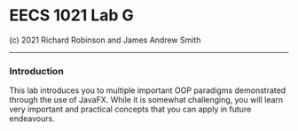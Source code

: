 # EECS 1021 Lab G

(c) 2021 Richard Robinson and James Andrew Smith

----

### Introduction

This lab introduces you to multiple important OOP paradigms demonstrated through the use of JavaFX. While it is somewhat challenging, you will learn very important and practical concepts that you can apply in future endeavours.

